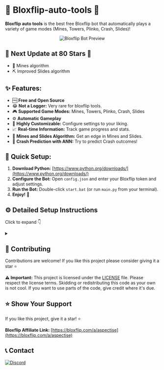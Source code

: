 # 🚀 Bloxflip-auto-tools  🤖

**Bloxflip auto tools** is the best free Bloxflip bot that automatically plays a variety of game modes (Mines, Towers, Plinko, Crash, Slides)!  

<p align="center">
  <img src="https://github.com/Aspectise/Bloxflip-auto-tools/assets/90333100/ec9b0af4-7af0-4910-aa06-e3a06b52134c" alt="Bloxflip Bot Preview">
</p>

## 🌟 Next Update at 80 Stars 🌟

+ 🔮 Mines algorithm 
+ ⛏️ Improved Slides algorithm 

## ✨ Features:

-  🆓 **Free and Open Source**
-  😂 **Not a Logger:** Very rare for bloxflip tools.
-  🎮 **Supported Game Modes:** Mines, Towers, Plinko, Crash, Slides
-  ⚙️ **Automatic Gameplay**
-  🔧 **Highly Customizable:** Configure settings to your liking.
-  📈 **Real-time Information:** Track game progress and stats.
-  🧠 **Mines and Slides Algorithm:** Get an edge in Mines and Slides.
-  🤖 **Crash Prediction with ANN:** Try to predict Crash outcomes!

## 🚀 Quick Setup:

1. **Download Python:** [https://www.python.org/downloads/](https://www.python.org/downloads/)
2. **Configure the Bot:** Open `config.json` and enter your Bloxflip token and adjust settings.
3. **Run the Bot:** Double-click `start.bat` (or run `main.py` from your terminal). 
4. **Enjoy!** 🎉

## ⚙️ Detailed Setup Instructions  
Click to expand 👇
<details>
<summary> </summary> 

### Installation
1. **Install python:**
   This project is powered by Python.  Make sure you have it installed:

   - **Download:** Head to [https://www.python.org/downloads/](https://www.python.org/downloads/) and grab the latest version.
   - **Installation:** Run the installer and **check the "Add Python to PATH" box** during setup.
3. **Clone/Download the repository:**
   Choose your preferred method to get the project files:

   - **Git Clone (Recommended for Developers):**
     ```bash
     git clone https://github.com/Aspectise/Bloxflip-auto-tools.git
     cd Bloxflip-auto-tools
     ```

   - **Direct Download (ZIP Archive):**
     [Download](https://github.com/Aspectise/Bloxflip-auto-tools/archive/refs/heads/main.zip) and extract the contents to your desired location.
5. **Install dependencies:**
   ```bash
   pip install -r requirements.txt
   ```

### Configuration

1. **Obtain your BloxFlip token:**
   - Open the Bloxflip website ([https://bloxflip.com/](https://bloxflip.com/)) and log in.
   - Open your browser's developer console (usually by pressing F12).
   - Navigate to the "Console" tab.
   - Paste and execute the following code:
     ```javascript
     copy(localStorage.getItem('_DO_NOT_SHARE_BLOXFLIP_TOKEN'))
     ```
   - Your token is now copied to your clipboard.

2. **Edit `config.json`:**
   - Open `config.json` thats located in the project directory.
   - Then, customize the values according to the descriptions below:

### Configuration Settings Explained

   - **`Token`:** **(Required)** Your unique Bloxflip account token. Obtain this from your browser's console using the JavaScript code provided above. 
   
   - **`Main` Settings:** These settings apply to all game modes.
      - **`Bet_Amount`:** The initial amount of Robux the bot will bet on each game.
      - **`Click_Amount`:**  (Mines and Towers only) The number of times the bot will click in Mines or select a tower block in Towers.
      - **`Stop_Amount`:**  If the bot's Robux balance reaches this amount, it will stop playing.
      - **`Double_Bet`:** 
          - **`Enabled`:**  If set to `true`, the bot will double its bet after every win and reset to the original `Bet_Amount` on a loss.
          - **`Max_Double`:** The maximum bet amount the bot will reach when doubling bets. 

   - **`Mines` Settings:** 
      - **`Mines_Amount`:**  The number of mines the bot will place in each Mines game.
      - **`Safe_Prediction`:** If `true`, the bot will use a potentially safer (but not guaranteed) method for selecting tiles in Mines. 

   - **`Towers` Settings:**
      - **`Difficulty`:**  Sets the difficulty of the Towers game (options: "easy", "normal", "hard").

   - **`Plinko` Settings:**
      - **`Difficulty`:** Sets the difficulty of the Plinko game (options: "easy", "normal", "hard").
      - **`Row`:**  The number of rows the Plinko board should have.

   - **`Crash` Settings:**
      - **`Auto_Cashout`:**  The multiplier at which the bot will automatically cash out in Crash.
      - **`ANN` (Artificial Neural Network):**
         - **`Enabled`:** If `true`, the bot will use an ANN to try to predict the Crash outcome. 
            **Note:** Crash predictions are not 100% accurate.
         - **`Model`:** The type of ANN model to use for predictions (options: "random_forest", "linear", "svr").

### Running the Bot

```bash
python main.py 
```

### Disclaimer

- This bot is provided for educational purposes only. 
- Using this bot to automate gameplay on BloxFlip may be against their terms of service. 
- Use at your own risk.

</details>


## 🤝 Contributing

Contributions are welcome! If you like this project please consider giving it a star ⭐ 

**⚠️ Important:**  This project is licensed under the [LICENSE](https://github.com/Aspectise/Bloxflip-auto-tools/blob/main/LICENSE) file. Please respect the license terms. Skidding or redistributing this code as your own is not cool. If you want to use parts of the code, give credit where it's due.


## ⭐️ Show Your Support

If you like this project, give it a star! ⭐

**Bloxflip Affiliate Link:** [https://bloxflip.com/a/aspectise](https://bloxflip.com/a/aspectise)


##  📞 Contact

[![Discord](https://img.shields.io/discord/1117281066923872266?style=for-the-badge&logo=discord)](https://discord.gg/deathsniper)
